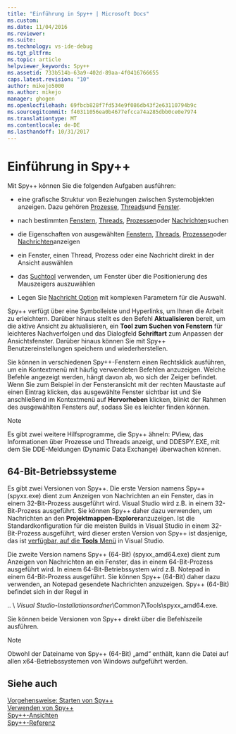 ```yaml
---
title: "Einführung in Spy++ | Microsoft Docs"
ms.custom: 
ms.date: 11/04/2016
ms.reviewer: 
ms.suite: 
ms.technology: vs-ide-debug
ms.tgt_pltfrm: 
ms.topic: article
helpviewer_keywords: Spy++
ms.assetid: 733b514b-63a9-402d-89aa-4f0416766655
caps.latest.revision: "10"
author: mikejo5000
ms.author: mikejo
manager: ghogen
ms.openlocfilehash: 69fbcb828f7fd534e9f086db43f2e63110794b9c
ms.sourcegitcommit: f40311056ea0b4677efcca74a285dbb0ce0e7974
ms.translationtype: MT
ms.contentlocale: de-DE
ms.lasthandoff: 10/31/2017
---
```

# <a name="introducing-spy"></a>Einführung in Spy++
Mit Spy++ können Sie die folgenden Aufgaben ausführen:  
  
-   eine grafische Struktur von Beziehungen zwischen Systemobjekten anzeigen. Dazu gehören [Prozesse](../debugger/processes-view.md), [Threads](../debugger/threads-view.md)und [Fenster](../debugger/windows-view.md).  
  
-   nach bestimmten [Fenstern](../debugger/how-to-search-for-a-window-in-windows-view.md), [Threads](../debugger/how-to-search-for-a-thread-in-threads-view.md), [Prozessen](../debugger/how-to-search-for-a-process-in-processes-view.md)oder [Nachrichten](../debugger/how-to-search-for-a-message-in-messages-view.md)suchen  
  
-   die Eigenschaften von ausgewählten [Fenstern](../debugger/how-to-display-window-properties.md), [Threads](../debugger/how-to-display-thread-properties.md), [Prozessen](../debugger/how-to-display-process-properties.md)oder [Nachrichten](../debugger/how-to-display-message-properties.md)anzeigen  
  
-   ein Fenster, einen Thread, Prozess oder eine Nachricht direkt in der Ansicht auswählen  
  
-   das [Suchtool](../debugger/how-to-use-the-finder-tool.md) verwenden, um Fenster über die Positionierung des Mauszeigers auszuwählen  
  
-   Legen Sie [Nachricht Option](../debugger/how-to-open-messages-view-from-find-window.md) mit komplexen Parametern für die Auswahl.  
  
 Spy++ verfügt über eine Symbolleiste und Hyperlinks, um Ihnen die Arbeit zu erleichtern. Darüber hinaus stellt es den Befehl **Aktualisieren** bereit, um die aktive Ansicht zu aktualisieren, ein **Tool zum Suchen von Fenstern** für leichteres Nachverfolgen und das Dialogfeld **Schriftart** zum Anpassen der Ansichtsfenster. Darüber hinaus können Sie mit Spy++ Benutzereinstellungen speichern und wiederherstellen.  
  
 Sie können in verschiedenen Spy++-Fenstern einen Rechtsklick ausführen, um ein Kontextmenü mit häufig verwendeten Befehlen anzuzeigen. Welche Befehle angezeigt werden, hängt davon ab, wo sich der Zeiger befindet. Wenn Sie zum Beispiel in der Fensteransicht mit der rechten Maustaste auf einen Eintrag klicken, das ausgewählte Fenster sichtbar ist und Sie anschließend im Kontextmenü auf **Hervorheben** klicken, blinkt der Rahmen des ausgewählten Fensters auf, sodass Sie es leichter finden können.  
  
> [!NOTE]
>  Es gibt zwei weitere Hilfsprogramme, die Spy++ ähneln: PView, das Informationen über Prozesse und Threads anzeigt, und DDESPY.EXE, mit dem Sie DDE-Meldungen (Dynamic Data Exchange) überwachen können.  
  
## <a name="64-bit-operating-systems"></a>64-Bit-Betriebssysteme  
 Es gibt zwei Versionen von Spy++. Die erste Version namens Spy++ (spyxx.exe) dient zum Anzeigen von Nachrichten an ein Fenster, das in einem 32-Bit-Prozess ausgeführt wird. Visual Studio wird z.B. in einem 32-Bit-Prozess ausgeführt. Sie können Spy++ daher dazu verwenden, um Nachrichten an den **Projektmappen-Explorer**anzuzeigen. Ist die Standardkonfiguration für die meisten Builds in Visual Studio in einem 32-Bit-Prozess ausgeführt, wird dieser ersten Version von Spy++ ist dasjenige, das ist [verfügbar, auf die **Tools** Menü](../debugger/how-to-start-spy-increment.md) in Visual Studio.  
  
 Die zweite Version namens Spy++ (64-Bit) (spyxx_amd64.exe) dient zum Anzeigen von Nachrichten an ein Fenster, das in einem 64-Bit-Prozess ausgeführt wird. In einem 64-Bit-Betriebssystem wird z.B. Notepad in einem 64-Bit-Prozess ausgeführt. Sie können Spy++ (64-Bit) daher dazu verwenden, an Notepad gesendete Nachrichten anzuzeigen. Spy++ (64-Bit) befindet sich in der Regel in  
  
 .. \\ *Visual Studio-Installationsordner*\Common7\Tools\spyxx_amd64.exe.  
  
 Sie können beide Versionen von Spy++ direkt über die Befehlszeile ausführen.  
  
> [!NOTE]
>  Obwohl der Dateiname von Spy++ (64-Bit) „amd“ enthält, kann die Datei auf allen x64-Betriebssystemen von Windows aufgeführt werden.  
  
## <a name="see-also"></a>Siehe auch 
 [Vorgehensweise: Starten von Spy++](../debugger/how-to-start-spy-increment.md)   
 [Verwenden von Spy++](../debugger/using-spy-increment.md)   
 [Spy++-Ansichten](../debugger/spy-increment-views.md)   
 [Spy++-Referenz](../debugger/spy-increment-reference.md)